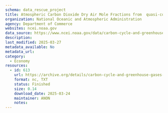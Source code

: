```yaml
---
schema: data_rescue_project 
title: Atmospheric Carbon Dioxide Dry Air Mole Fractions from  quasi-continuous measurements at Barrow, Alaska; Mauna  Loa, Hawaii; American Samoa; and South Pole, 1973-2016
organization: National Oceanic and Atmospheric Administration
agency: Department of Commerce
websites: ncei.noaa.gov
data_source: https://www.ncei.noaa.gov/data/carbon-cycle-and-greenhouse-gases-esrl-gmd/
description: 
last_modified: 2025-03-27
metadata_available: No
metadata_url: 
category:
  - Economy
resources:
  - id: 613
    url: https://archive.org/details/carbon-cycle-and-greenhouse-gases-esrl-gmd
    format: nc, TXT
    status: Finished
    size: 0.14
    download_date: 2025-03-24
    maintainer: ANON
    notes: 
---
```

